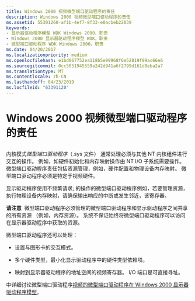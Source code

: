 ```yaml
---
title: Windows 2000 视频微型端口驱动程序的责任
description: Windows 2000 视频微型端口驱动程序的责任
ms.assetid: 55301260-af1b-4ef7-8f33-e0acbeb22039
keywords:
- 显示器驱动程序模型 WDK Windows 2000，职责
- Windows 2000 显示器驱动程序模型 WDK，职责
- 微型端口驱动程序 WDK Windows 2000，职责
ms.date: 04/20/2017
ms.localizationpriority: medium
ms.openlocfilehash: e1bd067752ea118b5e99968f6e52819f99ac66e6
ms.sourcegitcommit: 0cc5051945559a242d941a6f2799d161d8eba2a7
ms.translationtype: MT
ms.contentlocale: zh-CN
ms.lasthandoff: 04/23/2019
ms.locfileid: "63391120"
---
```

# <a name="windows-2000-video-miniport-driver-responsibilities"></a>Windows 2000 视频微型端口驱动程序的责任


## <span id="ddk_video_miniport_driver_responsibilities_gg"></span><span id="DDK_VIDEO_MINIPORT_DRIVER_RESPONSIBILITIES_GG"></span>


内核模式*微型端口驱动程序*（.sys 文件） 通常处理必须与其他 NT 内核组件进行交互的操作。 例如，如硬件初始化和内存映射操作由 NT I/O 子系统需要操作。 微型端口驱动程序责任包括资源管理，例如，硬件配置和物理设备内存映射。 微型端口驱动程序必须是特定于视频硬件。

显示驱动程序使用不频繁请求; 的操作的微型端口驱动程序例如，若要管理资源，执行物理设备内存映射，请确保输出响应的中断或发生邻近，该寄存器。

**请注意**  微型端口驱动程序必须管理的微型端口驱动程序和显示驱动程序之间共享的所有资源 （例如，内存资源）。 系统不保证始终将微型端口驱动程序可以访问在显示器驱动程序中获取的资源。

 

微型端口驱动程序还可以处理：

-   设置与图形卡的交互模式。

-   多个硬件类型，最小化显示驱动程序中的硬件类型依赖项。

-   映射到显示器驱动程序的地址空间的视频寄存器。 I/O 端口是可直接寻址。

中详细讨论微型端口驱动程序[视频的微型端口驱动程序在 Windows 2000 显示器驱动程序模型](video-miniport-drivers-in-the-windows-2000-display-driver-model.md)。

 

 





